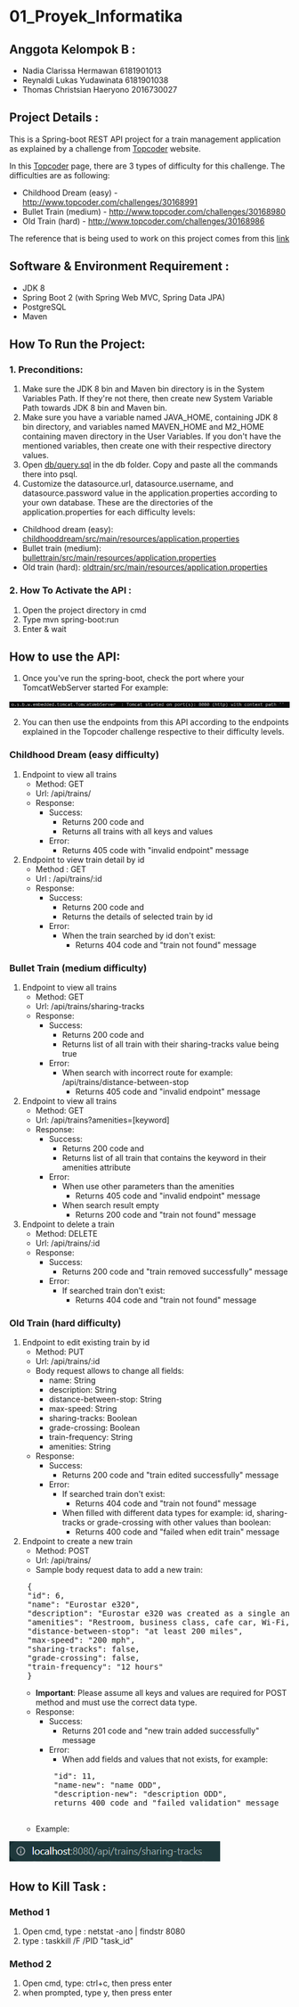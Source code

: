 # 01_Proyek_Informatika

## Anggota Kelompok B :

- Nadia Clarissa Hermawan        6181901013
- Reynaldi Lukas Yudawinata      6181901038
- Thomas Christsian Haeryono     2016730027


## Project Details :
This is a Spring-boot REST API project for a train management application as explained by a challenge from [Topcoder](https://www.topcoder.com/challenges/a840efcb-eaf4-435f-92d8-0fbde7dfa018) website.

In this [Topcoder](https://www.topcoder.com/challenges/a840efcb-eaf4-435f-92d8-0fbde7dfa018) page, there are 3 types of difficulty for this challenge. The difficulties are as following: 
- Childhood Dream (easy) -  http://www.topcoder.com/challenges/30168991
- Bullet Train (medium) - http://www.topcoder.com/challenges/30168980 
- Old Train (hard) - http://www.topcoder.com/challenges/30168986

The reference that is being used to work on this project comes from this [link](https://www.bezkoder.com/spring-boot-postgresql-example/)


## Software & Environment Requirement :
- JDK 8
- Spring Boot 2 (with Spring Web MVC, Spring Data JPA)
- PostgreSQL
- Maven

## How To Run the Project:
### 1. Preconditions:
1. Make sure the JDK 8 bin and Maven bin directory is in the System Variables Path. If they're not there, then create new System Variable Path towards JDK 8 bin and Maven bin.
2. Make sure you have a variable named JAVA_HOME, containing JDK 8 bin directory, and variables named MAVEN_HOME and M2_HOME containing maven directory in the User Variables. If you don't have the mentioned variables, then create one with their respective directory values.
2. Open [db/query.sql](https://github.com/NadiaClarissaHermawan/01_Proyek_Informatika/blob/master/db/query.sql) in the db folder. Copy and paste all the commands there into psql. 
3. Customize the datasource.url, datasource.username, and datasource.password value in the application.properties according to your own database.
These are the directories of the application.properties for each difficulty levels:
 - Childhood dream (easy): [childhooddream/src/main/resources/application.properties](https://github.com/NadiaClarissaHermawan/01_Proyek_Informatika/blob/master/childhooddream/src/main/resources/application.properties)
  - Bullet train (medium): [bullettrain/src/main/resources/application.properties](https://github.com/NadiaClarissaHermawan/01_Proyek_Informatika/blob/master/bullettrain/src/main/resources/application.properties)
  - Old train (hard): [oldtrain/src/main/resources/application.properties](https://github.com/NadiaClarissaHermawan/01_Proyek_Informatika/blob/master/oldtrain/src/main/resources/application.properties)

### 2. How To Activate the API :

1. Open the project directory in cmd
2. Type mvn spring-boot:run 
3. Enter & wait 

## How to use the API:

1. Once you've run the spring-boot, check the port where your TomcatWebServer started
For example: 

![Example of TomcatWebServer port number](images/tomcat_port_example.jpg)

2. You can then use the endpoints from this API according to the endpoints explained in the Topcoder challenge respective to their difficulty levels.
<!--refer balik ke section difficulty-->
 ### Childhood Dream (easy difficulty)
 1. Endpoint to view all trains 
    - Method: GET
    - Url: /api/trains/
    - Response: 
      - Success:
        - Returns 200 code and
        - Returns all trains with all keys and values
      - Error:
        - Returns 405 code with "invalid endpoint" message
 2. Endpoint to view train detail by id
    - Method : GET
    - Url : /api/trains/:id
    - Response:
      - Success:
        - Returns 200 code and
        - Returns the details of selected train by id
      - Error: 
        - When the train searched by id don't exist:
          - Returns 404 code and "train not found" message
 ### Bullet Train (medium difficulty)
 1. Endpoint to view all trains 
    - Method: GET
    - Url: /api/trains/sharing-tracks
    - Response: 
      - Success:
        - Returns 200 code and
        - Returns list of all train with their sharing-tracks value being true
      - Error:
        - When search with incorrect route for example:  /api/trains/distance-between-stop
          - Returns 405 code and "invalid endpoint" message
 2. Endpoint to view all trains 
    - Method: GET
    - Url: /api/trains?amenities=\[keyword\]
    - Response: 
      - Success:
        - Returns 200 code and
        - Returns list of all train that contains the keyword in their amenities attribute 
      - Error:
        - When use other parameters than the amenities
          - Returns 405 code and "invalid endpoint" message
        - When search result empty
          - Returns 200 code and "train not found" message
3. Endpoint to delete a train
   - Method: DELETE
   - Url: /api/trains/:id
   - Response: 
     - Success:
       - Returns 200 code and "train removed successfully" message
     - Error:
       - If searched train don't exist:
         - Returns 404 code and "train not found" message
### Old Train (hard difficulty)
1. Endpoint to edit existing train by id
   - Method: PUT
   - Url: /api/trains/:id
   - Body request allows to change all fields:
     - name: String
     - description: String
     - distance-between-stop: String
     - max-speed: String
     - sharing-tracks: Boolean
     - grade-crossing: Boolean
     - train-frequency: String
     - amenities: String
   - Response: 
     - Success:
       - Returns 200 code and "train edited successfully" message
     - Error:
       - If searched train don't exist:
         - Returns 404 code and "train not found" message
       - When filled with different data types for example: id, sharing-tracks or grade-crossing with other values than boolean:
         - Returns 400 code and "failed when edit train" message
2. Endpoint to create a new train
   - Method: POST
   - Url: /api/trains/
   - Sample body request data to add a new train:
   <pre>
    {
    "id": 6,
    "name": "Eurostar e320",
    "description": "Eurostar e320 was created as a single and unified corporate entity owned by SNCF, SNCB and LCR in September 2010. In December, a £700m (approximately $1,076bn) investment to add ten new e320 trains to its fleet and carry out a complete upgrade of its existing 28 trains. It is capable of carrying more than 900 passengers as a result of the 20% capacity boost given to it, compared to the existing 28 Eurostar trains which carry 750 passengers. The entire propulsion system and technical modules are distributed under the floor over the entire length of the train, providing more space for passengers. The train’s roof is equipped with eight pantographs for dealing with Europe’s different power systems and contact line types.",
    "amenities": "Restroom, business class, cafe car, Wi-Fi, Onboard flat-screens. Reclining seats, flexible reading lamp, a sliding dining table and more luggage areas. Four spaces are provided for wheelchair passengers.",
    "distance-between-stop": "at least 200 miles",
    "max-speed": "200 mph",
    "sharing-tracks": false,
    "grade-crossing": false,
    "train-frequency": "12 hours"
    }
   </pre>
   - **Important**: Please assume all keys and values are required for POST method and must use the correct data type.
   - Response: 
     - Success:
       - Returns 201 code and "new train added successfully" message
     - Error:
       - When add fields and values that not exists, for example:
        <pre>
        "id": 11,
        "name-new": "name ODD",
        "description-new": "description ODD",
        returns 400 code and "failed validation" message
        </pre>
   - Example:

![Example of endpoint url](images/localhost_url_example.PNG)
  
## How to Kill Task :

### Method 1
1. Open cmd, type : netstat -ano | findstr 8080
2. type : taskkill /F /PID "task_id"

### Method 2
1. Open cmd, type: ctrl+c, then press enter
2. when prompted, type y, then press enter
